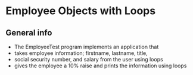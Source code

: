 # Employee Objects with Loops
## General info
* The EmployeeTest program implements an application that
* takes employee information; firstname, lastname, title,
* social security number, and salary from the user using loops
* gives the employee a 10% raise and prints the information using loops
